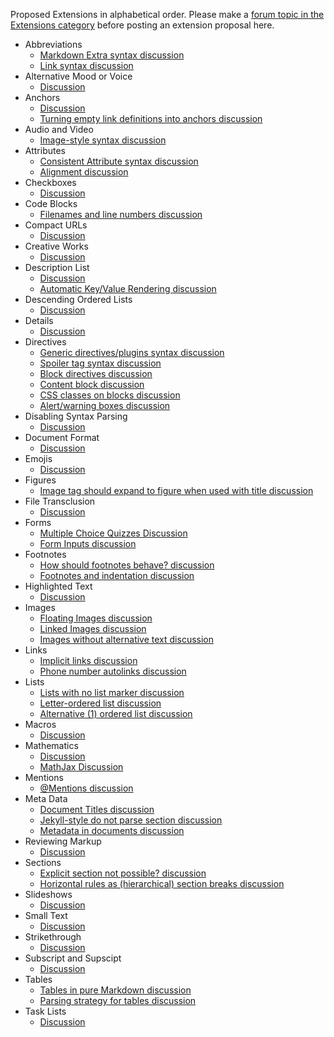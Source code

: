 Proposed Extensions in alphabetical order. Please make a [forum topic in the Extensions category](http://talk.commonmark.org/c/extensions) before posting an extension proposal here.

- Abbreviations
  - [Markdown Extra syntax discussion](http://talk.commonmark.org/t/abbreviations-and-acronyms/890/13)
  - [Link syntax discussion](http://talk.commonmark.org/t/abbr-tags-tooltips-using-link-syntax/965/5)
- Alternative Mood or Voice
  - [Discussion](http://talk.commonmark.org/t/alternate-voice-or-mood-i-tag-in-html5/1206)
- Anchors
  - [Discussion](http://talk.commonmark.org/t/internal-references-anchors-with-multiple-types/530)
  - [Turning empty link definitions into anchors discussion](http://talk.commonmark.org/t/turning-empty-link-definitions-into-anchors/893)
- Audio and Video
  - [Image-style syntax discussion](http://talk.commonmark.org/t/embedded-audio-and-video/441/9)
- Attributes
  - [Consistent Attribute syntax discussion](http://talk.commonmark.org/t/consistent-attribute-syntax/272)
  - [Alignment discussion](http://talk.commonmark.org/t/support-for-align-right/2042)
- Checkboxes
  - [Discussion](http://talk.commonmark.org/t/support-for-gfm-like-checkboxes/2007)
- Code Blocks
  - [Filenames and line numbers discussion](http://talk.commonmark.org/t/code-blocks-extension-for-filenames-and-line-numbers/536)
- Compact URLs
  - [Discussion](http://talk.commonmark.org/t/compact-uris-curies/553)
- Creative Works
  - [Discussion](http://talk.commonmark.org/t/referencing-creative-works-with-cite/892)
- Description List
  - [Discussion](http://talk.commonmark.org/t/description-list/289)
  - [Automatic Key/Value Rendering discussion](http://talk.commonmark.org/t/autodetect-key-value-as-visible-metadata/863)
- Descending Ordered Lists
  - [Discussion](http://talk.commonmark.org/t/descending-ordered-lists/1068)
- Details
  - [Discussion](http://talk.commonmark.org/t/html-details-tag/759)
- Directives 
  - [Generic directives/plugins syntax discussion](http://talk.commonmark.org/t/generic-directives-plugins-syntax/444)
  - [Spoiler tag syntax discussion](http://talk.commonmark.org/t/what-could-a-spoiler-tag-extension-look-like/767)
  - [Block directives discussion](http://talk.commonmark.org/t/block-directives/802)
  - [Content block discussion](http://talk.commonmark.org/t/content-block-inline-syntax/815)
  - [CSS classes on blocks discussion](http://talk.commonmark.org/t/css-classes-on-any-block/711)
  - [Alert/warning boxes discussion](http://talk.commonmark.org/t/support-for-alert-warning-boxes/1289)
- Disabling Syntax Parsing
  - [Discussion](http://talk.commonmark.org/t/is-markdown-0-only-used-by-kramdown/1995)
- Document Format
  - [Discussion](http://talk.commonmark.org/t/commonmark-document-specification-for-desktop-readers/956)
- Emojis
  - [Discussion](http://talk.commonmark.org/t/the-inevitable-markdownextra-topic/42)
- Figures
  - [Image tag should expand to figure when used with title discussion](http://talk.commonmark.org/t/image-tag-should-expand-to-figure-when-used-with-title/265)
- File Transclusion
  - [Discussion](http://talk.commonmark.org/t/transclusion-or-including-sub-documents-for-reuse/270)
- Forms
  - [Multiple Choice Quizzes Discussion](http://talk.commonmark.org/t/multiple-choice-quizzes-in-commonmark/1214)
  - [Form Inputs discussion](http://talk.commonmark.org/t/introducing-markdown-extensions-for-form-input/432)
- Footnotes
  - [How should footnotes behave? discussion](http://talk.commonmark.org/t/how-should-footnotes-behave/1106)
  - [Footnotes and indentation discussion](http://talk.commonmark.org/t/footnotes-and-indentation/2030)
- Highlighted Text
  - [Discussion](http://talk.commonmark.org/t/highlighting-text-with-the-mark-element/840)
- Images
  - [Floating Images discussion](http://talk.commonmark.org/t/floating-images/266)
  - [Linked Images discussion](http://talk.commonmark.org/t/linked-images-confusing-syntax/933)
  - [Images without alternative text discussion](http://talk.commonmark.org/t/why-not-allow-images-without-alt/617)
- Links
  - [Implicit links discussion](http://talk.commonmark.org/t/implict-mediawiki-gollum-style-page-links/830)
  - [Phone number autolinks discussion](http://talk.commonmark.org/t/may-show-only-mail-and-phone-number-without-mailto-or-tel-prefixes/881) 
- Lists
  - [Lists with no list marker discussion](http://talk.commonmark.org/t/lists-without-a-list-indicator-character/861)
  - [Letter-ordered list discussion](http://talk.commonmark.org/t/letter-ordered-lists/173)
  - [Alternative (1) ordered list discussion](http://talk.commonmark.org/t/alternative-1-ordered-list-syntax/742)
- Macros
  - [Discussion](http://talk.commonmark.org/t/proposing-a-macro-standard-for-markdown/609)
- Mathematics
  - [Discussion](http://talk.commonmark.org/t/mathematics-extension/457)
  - [MathJax Discussion](http://talk.commonmark.org/t/mathjax-extension-for-latex-equations/698)
- Mentions
  - [@Mentions discussion](http://talk.commonmark.org/t/a-mentions-plugin/837)
- Meta Data
  - [Document Titles discussion](http://talk.commonmark.org/t/internal-references-anchors-with-multiple-types/530)
  - [Jekyll-style do not parse section discussion](http://talk.commonmark.org/t/jekyll-style-do-not-show-or-parse-sections/918)
  - [Metadata in documents discussion](http://talk.commonmark.org/t/metadata-in-documents/721)
- Reviewing Markup
  - [Discussion](http://talk.commonmark.org/t/reviewing-markups/824)
- Sections
  - [Explicit section not possible? discussion](http://talk.commonmark.org/t/explicit-section-not-possible/796)
  - [Horizontal rules as (hierarchical) section breaks discussion](http://talk.commonmark.org/t/horizontal-rules-as-hierarchical-section-breaks-etc/1241)
- Slideshows
  - [Discussion](http://talk.commonmark.org/t/slide-presentations/856)
- Small Text
  - [Discussion](http://talk.commonmark.org/t/small-tag-mapping/804)  
- Strikethrough
  - [Discussion](http://talk.commonmark.org/t/strikeout-threw-out-strikethrough-strikes-out-throughout/820)
- Subscript and Supscipt
  - [Discussion](http://talk.commonmark.org/t/why-there-is-no-syntax-for-subscript-and-supscript/586)
- Tables
  - [Tables in pure Markdown discussion](http://talk.commonmark.org/t/tables-in-pure-markdown/81)
  - [Parsing strategy for tables discussion](http://talk.commonmark.org/t/parsing-strategy-for-tables/2027)
- Task Lists
  - [Discussion](http://talk.commonmark.org/t/task-lists-in-standard-markdown/41)